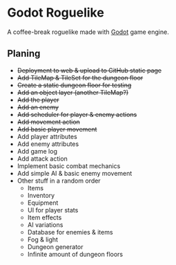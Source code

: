 # Godot Roguelike

A coffee-break roguelike made with [Godot](https://godotengine.org/) game engine.

## Planing

- ~~Deployment to web & upload to GitHub static page~~
- ~~Add TileMap & TileSet for the dungeon floor~~
- ~~Create a static dungeon floor for testing~~
- ~~Add an object layer (another TileMap?)~~
- ~~Add the player~~
- ~~Add an enemy~~
- ~~Add scheduler for player & enemy actions~~
- ~~Add movement action~~
- ~~Add basic player movement~~
- Add player attributes
- Add enemy attributes
- Add game log
- Add attack action
- Implement basic combat mechanics
- Add simple AI & basic enemy movement
- Other stuff in a random order
    - Items
    - Inventory
    - Equipment
    - UI for player stats
    - Item effects
    - AI variations
    - Database for enemies & items
    - Fog & light
    - Dungeon generator
    - Infinite amount of dungeon floors
